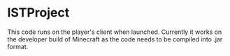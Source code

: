 # ISTProject
This code runs on the player's client when launched.
Currently it works on the developer build of Minecraft as the code needs to be compiled into .jar format. 

